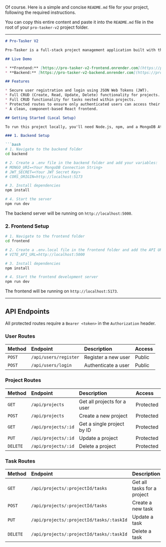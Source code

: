 Of course. Here is a simple and concise `README.md` file for your project, following the required instructions.

You can copy this entire content and paste it into the `README.md` file in the root of your `pro-tasker-v2` project folder.

-----

````markdown
# Pro-Tasker V2

Pro-Tasker is a full-stack project management application built with the MERN stack (MongoDB, Express, React, Node.js). It provides a clean and modern interface for users to register, log in, and manage their projects and tasks.

## Live Demo

* **Frontend:** [https://pro-tasker-v2-frontend.onrender.com](https://pro-tasker-v2-frontend.onrender.com)
* **Backend:** [https://pro-tasker-v2-backend.onrender.com](https://pro-tasker-v2-backend.onrender.com)

## Features

* Secure user registration and login using JSON Web Tokens (JWT).
* Full CRUD (Create, Read, Update, Delete) functionality for projects.
* Full CRUD functionality for tasks nested within projects.
* Protected routes to ensure only authenticated users can access their data.
* A clean, component-based React frontend.

## Getting Started (Local Setup)

To run this project locally, you'll need Node.js, npm, and a MongoDB Atlas account.

### 1. Backend Setup

```bash
# 1. Navigate to the backend folder
cd backend

# 2. Create a .env file in the backend folder and add your variables:
# MONGO_URI=<Your MongoDB Connection String>
# JWT_SECRET=<Your JWT Secret Key>
# CORS_ORIGIN=http://localhost:5173

# 3. Install dependencies
npm install

# 4. Start the server
npm run dev
````

The backend server will be running on `http://localhost:5000`.

### 2\. Frontend Setup

```bash
# 1. Navigate to the frontend folder
cd frontend

# 2. Create a .env.local file in the frontend folder and add the API URL:
# VITE_API_URL=http://localhost:5000

# 3. Install dependencies
npm install

# 4. Start the frontend development server
npm run dev
```

The frontend will be running on `http://localhost:5173`.

-----

## API Endpoints

All protected routes require a `Bearer <token>` in the `Authorization` header.

### User Routes

| Method | Endpoint              | Description              | Access |
| :----- | :-------------------- | :----------------------- | :----- |
| `POST` | `/api/users/register` | Register a new user      | Public |
| `POST` | `/api/users/login`    | Authenticate a user      | Public |

### Project Routes

| Method   | Endpoint           | Description                 | Access     |
| :------- | :----------------- | :-------------------------- | :--------- |
| `GET`    | `/api/projects`    | Get all projects for a user | Protected  |
| `POST`   | `/api/projects`    | Create a new project        | Protected  |
| `GET`    | `/api/projects/:id`| Get a single project by ID  | Protected  |
| `PUT`    | `/api/projects/:id`| Update a project            | Protected  |
| `DELETE` | `/api/projects/:id`| Delete a project            | Protected  |

### Task Routes

| Method   | Endpoint                               | Description              | Access    |
| :------- | :------------------------------------- | :----------------------- | :-------- |
| `GET`    | `/api/projects/:projectId/tasks`       | Get all tasks for a project | Protected |
| `POST`   | `/api/projects/:projectId/tasks`       | Create a new task        | Protected |
| `PUT`    | `/api/projects/:projectId/tasks/:taskId` | Update a task            | Protected |
| `DELETE` | `/api/projects/:projectId/tasks/:taskId` | Delete a task            | Protected |

```
```